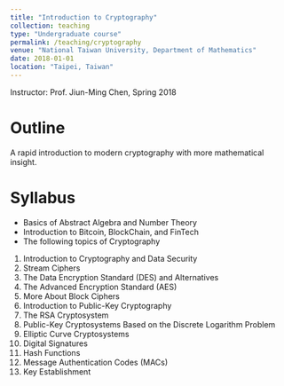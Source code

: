 ```yaml
---
title: "Introduction to Cryptography"
collection: teaching
type: "Undergraduate course"
permalink: /teaching/cryptography
venue: "National Taiwan University, Department of Mathematics"
date: 2018-01-01
location: "Taipei, Taiwan"
---
```


Instructor: Prof. Jiun-Ming Chen, Spring 2018

Outline
======
A rapid introduction to modern cryptography with more mathematical insight.

Syllabus
======
* Basics of Abstract Algebra and Number Theory
* Introduction to Bitcoin, BlockChain, and FinTech
* The following topics of Cryptography
1. Introduction to Cryptography and Data Security
2. Stream Ciphers
3. The Data Encryption Standard (DES) and Alternatives
4. The Advanced Encryption Standard (AES)
5. More About Block Ciphers
6. Introduction to Public-Key Cryptography
7. The RSA Cryptosystem
8. Public-Key Cryptosystems Based on the Discrete Logarithm Problem
9. Elliptic Curve Cryptosystems
10. Digital Signatures
11. Hash Functions
12. Message Authentication Codes (MACs)
13. Key Establishment 

